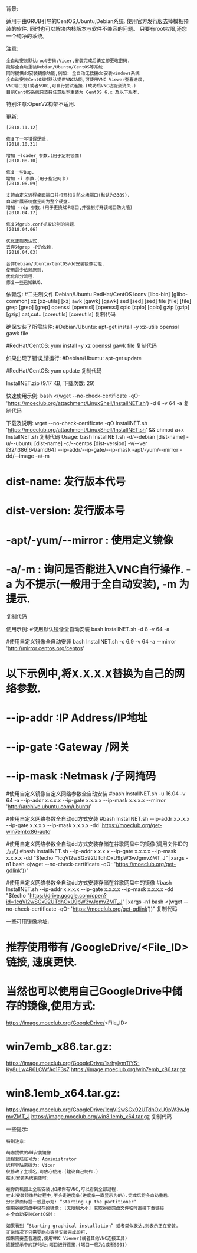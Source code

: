 背景:

适用于由GRUB引导的CentOS,Ubuntu,Debian系统.
使用官方发行版去掉模板预装的软件.
同时也可以解决内核版本与软件不兼容的问题。
只要有root权限,还您一个纯净的系统。

注意:

    全自动安装默认root密码:Vicer,安装完成后请立即更改密码.
    能够全自动重装Debian/Ubuntu/CentOS等系统.
    同时提供dd安装镜像功能,例如: 全自动无救援dd安装windows系统
    全自动安装CentOS时默认提供VNC功能,可使用VNC Viewer查看进度,
    VNC端口为1或者5901,可自行尝试连接.(成功后VNC功能会消失.)
    目前CentOS系统只支持任意版本重装为 CentOS 6.x 及以下版本.

特别注意:OpenVZ构架不适用.

更新:

    [2018.11.12]

    修复了一写错误逻辑.
    [2018.10.31]

    增加 –loader 参数.(用于定制镜像)
    [2018.08.10]

    修复一些Bug.
    增加 -i 参数.(用于指定网卡)
    [2018.06.09]

    支持自定义远程桌面端口并打开相关防火墙端口(默认为3389).
    自动扩展系统盘空间为整个硬盘.
    增加 -rdp 参数.(用于更换RDP端口,并强制打开该端口防火墙)
    [2018.04.17]

    修复对grub.conf抓取识别的问题.
    [2018.04.06]

    优化正则表达式.
    丢弃对grep -P的依赖.
    [2018.04.03]

    合并Debian/Ubuntu/CentOS/dd安装镜像功能.
    使用最少依赖原则.
    优化部分流程.
    修复一些已知BUG. 

依赖包:
#二进制文件    Debian/Ubuntu    RedHat/CentOS
iconv         [libc-bin]       [glibc-common]
xz            [xz-utils]       [xz]
awk           [gawk]           [gawk]
sed           [sed]            [sed]
file          [file]           [file]
grep          [grep]           [grep]
openssl       [openssl]        [openssl]
cpio          [cpio]           [cpio]
gzip          [gzip]           [gzip]
cat,cut..     [coreutils]      [coreutils]
复制代码

确保安装了所需软件:
#Debian/Ubuntu:
apt-get install -y xz-utils openssl gawk file

#RedHat/CentOS:
yum install -y xz openssl gawk file
复制代码

如果出现了错误,请运行:
#Debian/Ubuntu:
apt-get update

#RedHat/CentOS:
yum update
复制代码


  InstallNET.zip (9.17 KB, 下载次数: 29) 

快速使用示例:
bash <(wget --no-check-certificate -qO- 'https://moeclub.org/attachment/LinuxShell/InstallNET.sh') -d 8 -v 64 -a
复制代码

下载及说明:
wget --no-check-certificate -qO InstallNET.sh 'https://moeclub.org/attachment/LinuxShell/InstallNET.sh' && chmod a+x InstallNET.sh
复制代码
Usage:
        bash InstallNET.sh      -d/--debian [dist-name]
                                -u/--ubuntu [dist-name]
                                -c/--centos [dist-version]
                                -v/--ver [32/i386|64/amd64]
                                --ip-addr/--ip-gate/--ip-mask
                                -apt/-yum/--mirror
                                -dd/--image
                                -a/-m

# dist-name: 发行版本代号
# dist-version: 发行版本号
# -apt/-yum/--mirror : 使用定义镜像
# -a/-m : 询问是否能进入VNC自行操作. -a 为不提示(一般用于全自动安装), -m 为提示.
复制代码

使用示例:
#使用默认镜像全自动安装
bash InstallNET.sh -d 8 -v 64 -a

#使用自定义镜像全自动安装
bash InstallNET.sh -c 6.9 -v 64 -a --mirror 'http://mirror.centos.org/centos'


# 以下示例中,将X.X.X.X替换为自己的网络参数.
# --ip-addr :IP Address/IP地址
# --ip-gate :Gateway   /网关
# --ip-mask :Netmask   /子网掩码

#使用自定义镜像自定义网络参数全自动安装
#bash InstallNET.sh -u 16.04 -v 64 -a --ip-addr x.x.x.x --ip-gate x.x.x.x --ip-mask x.x.x.x --mirror 'http://archive.ubuntu.com/ubuntu'

#使用自定义网络参数全自动dd方式安装
#bash InstallNET.sh --ip-addr x.x.x.x --ip-gate x.x.x.x --ip-mask x.x.x.x -dd 'https://moeclub.org/get-win7embx86-auto'

#使用自定义网络参数全自动dd方式安装存储在谷歌网盘中的镜像(调用文件ID的方式)
#bash InstallNET.sh --ip-addr x.x.x.x --ip-gate x.x.x.x --ip-mask x.x.x.x -dd "$(echo "1cqVl2wSGx92UTdhOxU9pW3wJgmvZMT_J" |xargs -n1 bash <(wget --no-check-certificate -qO- 'https://moeclub.org/get-gdlink'))"

#使用自定义网络参数全自动dd方式安装存储在谷歌网盘中的镜像
#bash InstallNET.sh --ip-addr x.x.x.x --ip-gate x.x.x.x --ip-mask x.x.x.x -dd "$(echo "https://drive.google.com/open?id=1cqVl2wSGx92UTdhOxU9pW3wJgmvZMT_J" |xargs -n1 bash <(wget --no-check-certificate -qO- 'https://moeclub.org/get-gdlink'))"
复制代码

一些可用镜像地址:
# 推荐使用带有 /GoogleDrive/<File_ID> 链接, 速度更快.
# 当然也可以使用自己GoogleDrive中储存的镜像,使用方式:
  https://image.moeclub.org/GoogleDrive/<File_ID>

# win7emb_x86.tar.gz:
  https://image.moeclub.org/GoogleDrive/1srhylymTjYS-Ky8uLw4R6LCWfAo1F3s7 
  https://image.moeclub.org/win7emb_x86.tar.gz

# win8.1emb_x64.tar.gz:
  https://image.moeclub.org/GoogleDrive/1cqVl2wSGx92UTdhOxU9pW3wJgmvZMT_J
  https://image.moeclub.org/win8.1emb_x64.tar.gz
复制代码

一些提示:

    特别注意:

    萌咖提供的dd安装镜像
    远程登陆账号为: Administrator
    远程登陆密码为: Vicer
    仅修改了主机名,可放心使用.(建议自己制作.)
    在dd安装系统镜像时:

    在你的机器上全新安装,如果你有VNC,可以看到全部过程.
    在dd安装镜像的过程中,不会走进度条(进度条一直显示为0%).完成后将会自动重启.
    分区界面标题一般显示为: “Starting up the partitioner“
    使用谷歌网盘中储存的镜像: [无限制大小] 获取谷歌网盘文件临时直接下载链接
    在全自动安装CentOS时:

    如果看到 “Starting graphical installation” 或者类似表达,则表示正在安装.
    正常情况下只需要耐心等待安装完成即可.
    如果需要查看进度,使用VNC Viewer(或者其他VNC连接工具)
    连接提示中的IP地址:端口进行连接.(端口一般为1或者5901)
